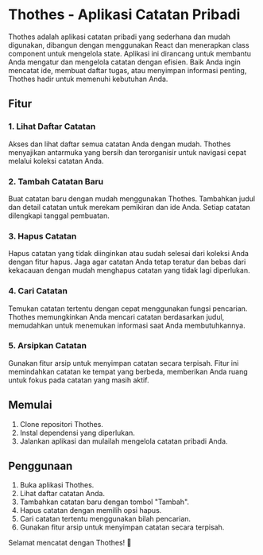 # Thothes - Aplikasi Catatan Pribadi

Thothes adalah aplikasi catatan pribadi yang sederhana dan mudah digunakan, dibangun dengan menggunakan React dan menerapkan class component untuk mengelola state. Aplikasi ini dirancang untuk membantu Anda mengatur dan mengelola catatan dengan efisien. Baik Anda ingin mencatat ide, membuat daftar tugas, atau menyimpan informasi penting, Thothes hadir untuk memenuhi kebutuhan Anda.

## Fitur

### 1. Lihat Daftar Catatan

Akses dan lihat daftar semua catatan Anda dengan mudah. Thothes menyajikan antarmuka yang bersih dan terorganisir untuk navigasi cepat melalui koleksi catatan Anda.

### 2. Tambah Catatan Baru

Buat catatan baru dengan mudah menggunakan Thothes. Tambahkan judul dan detail catatan untuk merekam pemikiran dan ide Anda. Setiap catatan dilengkapi tanggal pembuatan.

### 3. Hapus Catatan

Hapus catatan yang tidak diinginkan atau sudah selesai dari koleksi Anda dengan fitur hapus. Jaga agar catatan Anda tetap teratur dan bebas dari kekacauan dengan mudah menghapus catatan yang tidak lagi diperlukan.

### 4. Cari Catatan

Temukan catatan tertentu dengan cepat menggunakan fungsi pencarian. Thothes memungkinkan Anda mencari catatan berdasarkan judul, memudahkan untuk menemukan informasi saat Anda membutuhkannya.

### 5. Arsipkan Catatan

Gunakan fitur arsip untuk menyimpan catatan secara terpisah. Fitur ini memindahkan catatan ke tempat yang berbeda, memberikan Anda ruang untuk fokus pada catatan yang masih aktif.

## Memulai

1. Clone repositori Thothes.
2. Instal dependensi yang diperlukan.
3. Jalankan aplikasi dan mulailah mengelola catatan pribadi Anda.

## Penggunaan

1. Buka aplikasi Thothes.
2. Lihat daftar catatan Anda.
3. Tambahkan catatan baru dengan tombol "Tambah".
4. Hapus catatan dengan memilih opsi hapus.
5. Cari catatan tertentu menggunakan bilah pencarian.
6. Gunakan fitur arsip untuk menyimpan catatan secara terpisah.

Selamat mencatat dengan Thothes! 📝
